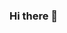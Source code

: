 ### Hi there 👋

<!--
**Dawid-Czyzewski/Dawid-Czyzewski** is a ✨ _special_ ✨ repository because its `README.md` (this file) appears on your GitHub profile.

<a href="https://isocpp.org/" title="[LangName]">
    <img width="45" src="https://raw.githubusercontent.com/github/explore/master/topics/[langname]/[langname].png">
</a>
